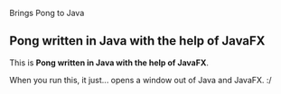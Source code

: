 Brings Pong to Java
## Pong written in Java with the help of JavaFX
This is __Pong written in Java with the help of JavaFX__.

When you run this, it just... opens a window out of Java and JavaFX. :/
